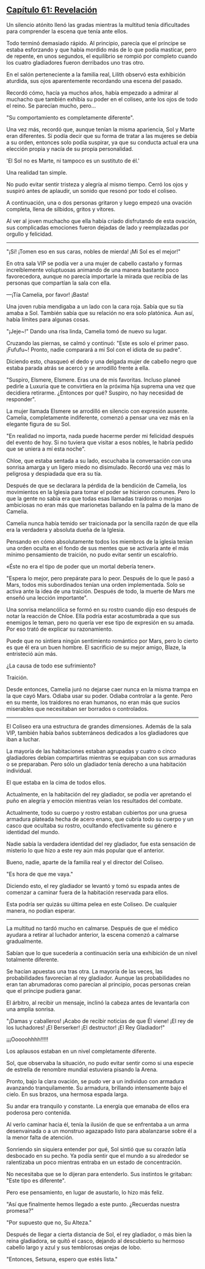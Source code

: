 
## [Capítulo 61: Revelación](https://novelnext.dramanovels.io/nc/son-of-the-hero-king/chapter-61-revelation "Capítulo 61: Revelación")


Un silencio atónito llenó las gradas mientras la multitud tenía dificultades para comprender la escena que tenía ante ellos. 

Todo terminó demasiado rápido. Al principio, parecía que el príncipe se estaba esforzando y que había mordido más de lo que podía masticar, pero de repente, en unos segundos, el equilibrio se rompió por completo cuando los cuatro gladiadores fueron derribados uno tras otro. 

En el salón perteneciente a la familia real, Lilith observó esta exhibición aturdida, sus ojos aparentemente recordando una escena del pasado.

Recordó cómo, hacía ya muchos años, había empezado a admirar al muchacho que también exhibía su poder en el coliseo, ante los ojos de todo el reino. Se parecían mucho, pero...

"Su comportamiento es completamente diferente". 

Una vez más, recordó que, aunque tenían la misma apariencia, Sol y Marte eran diferentes. Si podía decir que su forma de tratar a las mujeres se debía a su orden, entonces solo podía suspirar, ya que su conducta actual era una elección propia y nacía de su propia personalidad. 

'El Sol no es Marte, ni tampoco es un sustituto de él.' 

Una realidad tan simple. 

No pudo evitar sentir tristeza y alegría al mismo tiempo. Cerró los ojos y suspiró antes de aplaudir, un sonido que resonó por todo el coliseo. 

A continuación, una o dos personas gritaron y luego empezó una ovación completa, llena de silbidos, gritos y vítores. 

Al ver al joven muchacho que ella había criado disfrutando de esta ovación, sus complicadas emociones fueron dejadas de lado y reemplazadas por orgullo y felicidad. 

---

"¡Sí! ¡Tomen eso en sus caras, nobles de mierda! ¡Mi Sol es el mejor!" 

En otra sala VIP se podía ver a una mujer de cabello castaño y formas increíblemente voluptuosas animando de una manera bastante poco favorecedora, aunque no parecía importarle la mirada que recibía de las personas que compartían la sala con ella. 

—¡Tía Camelia, por favor! ¡Basta!

Una joven rubia mendigaba a un lado con la cara roja. Sabía que su tía amaba a Sol. También sabía que su relación no era solo platónica. Aun así, había límites para algunas cosas. 

"¡Jeje~!" Dando una risa linda, Camelia tomó de nuevo su lugar. 

Cruzando las piernas, se calmó y continuó: "Este es solo el primer paso. ¡Fufufu~! Pronto, nadie comparará a mi Sol con el idiota de su padre".

Diciendo esto, chasqueó el dedo y una delgada mujer de cabello negro que estaba parada atrás se acercó y se arrodilló frente a ella. 

"Suspiro, Elsmere, Elsmere. Eras una de mis favoritas. Incluso planeé pedirle a Luxuria que te convirtiera en la próxima hija suprema una vez que decidiera retirarme. ¿Entonces por qué? Suspiro, no hay necesidad de responder". 

La mujer llamada Elsmere se arrodilló en silencio con expresión ausente. Camelia, completamente indiferente, comenzó a pensar una vez más en la elegante figura de su Sol. 

"En realidad no importa, nada puede hacerme perder mi felicidad después del evento de hoy. Si no tuviera que visitar a esos nobles, le habría pedido que se uniera a mí esta noche".

Chloe, que estaba sentada a su lado, escuchaba la conversación con una sonrisa amarga y un ligero miedo no disimulado. Recordó una vez más lo peligrosa y despiadada que era su tía. 

Después de que se declarara la pérdida de la bendición de Camelia, los movimientos en la Iglesia para tomar el poder se hicieron comunes. Pero lo que la gente no sabía era que todas esas llamadas traidoras o monjas ambiciosas no eran más que marionetas bailando en la palma de la mano de Camelia. 

Camelia nunca había temido ser traicionada por la sencilla razón de que ella era la verdadera y absoluta dueña de la Iglesia. 

Pensando en cómo absolutamente todos los miembros de la iglesia tenían una orden oculta en el fondo de sus mentes que se activaría ante el más mínimo pensamiento de traición, no pudo evitar sentir un escalofrío. 

«Éste no era el tipo de poder que un mortal debería tener».

"Espera lo mejor, pero prepárate para lo peor. Después de lo que le pasó a Mars, todos mis subordinados tenían una orden implementada. Solo se activa ante la idea de una traición. Después de todo, la muerte de Mars me enseñó una lección importante".

Una sonrisa melancólica se formó en su rostro cuando dijo eso después de notar la reacción de Chloe. Ella podría estar acostumbrada a que sus enemigos le teman, pero no quería ver ese tipo de expresión en su amada. Por eso trató de explicar su razonamiento. 

Puede que no sintiera ningún sentimiento romántico por Mars, pero lo cierto es que él era un buen hombre. El sacrificio de su mejor amigo, Blaze, la entristeció aún más. 

¿La causa de todo ese sufrimiento? 

Traición. 

Desde entonces, Camelia juró no dejarse caer nunca en la misma trampa en la que cayó Mars. Odiaba usar su poder. Odiaba controlar a la gente. Pero en su mente, los traidores no eran humanos, no eran más que sucios miserables que necesitaban ser borrados o controlados. 

----

El Coliseo era una estructura de grandes dimensiones. Además de la sala VIP, también había baños subterráneos dedicados a los gladiadores que iban a luchar. 

La mayoría de las habitaciones estaban agrupadas y cuatro o cinco gladiadores debían compartirlas mientras se equipaban con sus armaduras o se preparaban. Pero sólo un gladiador tenía derecho a una habitación individual. 

El que estaba en la cima de todos ellos. 

Actualmente, en la habitación del rey gladiador, se podía ver apretando el puño en alegría y emoción mientras veían los resultados del combate. 

Actualmente, todo su cuerpo y rostro estaban cubiertos por una gruesa armadura plateada hecha de acero enano, que cubría todo su cuerpo y un casco que ocultaba su rostro, ocultando efectivamente su género e identidad del mundo. 

Nadie sabía la verdadera identidad del rey gladiador, fue esta sensación de misterio lo que hizo a este rey aún más popular que el anterior. 

Bueno, nadie, aparte de la familia real y el director del Coliseo. 

"Es hora de que me vaya."

Diciendo esto, el rey gladiador se levantó y tomó su espada antes de comenzar a caminar fuera de la habitación reservada para ellos. 

Esta podría ser quizás su última pelea en este Coliseo. De cualquier manera, no podían esperar. 

-----

La multitud no tardó mucho en calmarse. Después de que el médico ayudara a retirar al luchador anterior, la escena comenzó a calmarse gradualmente. 

Sabían que lo que sucedería a continuación sería una exhibición de un nivel totalmente diferente. 

Se hacían apuestas una tras otra. La mayoría de las veces, las probabilidades favorecían al rey gladiador. Aunque las probabilidades no eran tan abrumadoras como parecían al principio, pocas personas creían que el príncipe pudiera ganar. 

El árbitro, al recibir un mensaje, inclinó la cabeza antes de levantarla con una amplia sonrisa. 

"¡Damas y caballeros! ¡Acabo de recibir noticias de que Él viene! ¡El rey de los luchadores! ¡El Berserker! ¡El destructor! ¡El Rey Gladiador!" 

¡¡¡Ooooohhhh!!!!! 

Los aplausos estaban en un nivel completamente diferente. 

Sol, que observaba la situación, no pudo evitar sentir como si una especie de estrella de renombre mundial estuviera pisando la Arena. 

Pronto, bajo la clara ovación, se pudo ver a un individuo con armadura avanzando tranquilamente. Su armadura, brillando intensamente bajo el cielo. En sus brazos, una hermosa espada larga. 

Su andar era tranquilo y constante. La energía que emanaba de ellos era poderosa pero contenida. 

Al verlo caminar hacia él, tenía la ilusión de que se enfrentaba a un arma desenvainada o a un monstruo agazapado listo para abalanzarse sobre él a la menor falta de atención. 

Sonriendo sin siquiera entender por qué, Sol sintió que su corazón latía desbocado en su pecho. Ya podía sentir que el mundo a su alrededor se ralentizaba un poco mientras entraba en un estado de concentración. 

No necesitaba que se lo dijeran para entenderlo. Sus instintos le gritaban: "Este tipo es diferente". 

Pero ese pensamiento, en lugar de asustarlo, lo hizo más feliz. 

"Así que finalmente hemos llegado a este punto. ¿Recuerdas nuestra promesa?" 

"Por supuesto que no, Su Alteza."

Después de llegar a cierta distancia de Sol, el rey gladiador, o más bien la reina gladiadora, se quitó el casco, dejando al descubierto su hermoso cabello largo y azul y sus temblorosas orejas de lobo.

"Entonces, Setsuna, espero que estés lista."